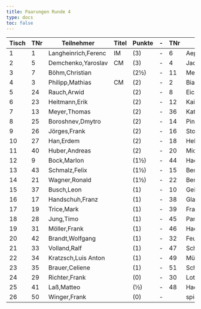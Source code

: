 ```yaml
---
title: Paarungen Runde 4
type: docs
toc: false
---
```


| Tisch | TNr | Teilnehmer | Titel | Punkte | - | TNr | Teilnehmer | Titel | Punkte | Ergebnis |
| ----- | ----- | ----- | ----- | ----- | ----- | ----- | ----- | ----- | ----- | ----- | 
| 1 | 1 | Langheinrich,Ferenc | IM | (3) | - | 6 | Aepfler,Christian | FM | (3) | ½ - ½ |
| 2 | 5 | Demchenko,Yaroslav | CM | (3) | - | 4 | Jacobi,Robin |  | (3) | 1 - 0 |
| 3 | 7 | Böhm,Christian |  | (2½) | - | 11 | Mehlhorn,Uwe |  | (3) | 1 - 0 |
| 4 | 3 | Philipp,Mathias | CM | (2) | - | 2 | Biastoch,Bennet | FM | (2½) | 0 - 1 |
| 5 | 24 | Rauch,Arwid |  | (2) | - | 8 | Eichenauer,Pascal |  | (2) | 0 - 1 |
| 6 | 23 | Heitmann,Erik |  | (2) | - | 12 | Kaiser,Markus |  | (2) | ½ - ½ |
| 7 | 13 | Meyer,Thomas |  | (2) | - | 36 | Katzmann,Kimi |  | (2) | 0 - 1 |
| 8 | 25 | Boroshnev,Dmytro |  | (2) | - | 14 | Pinnau,Hannes |  | (2) | 1 - 0 |
| 9 | 26 | Jörges,Frank |  | (2) | - | 16 | Stolz,Markus |  | (2) | 1 - 0 |
| 10 | 27 | Han,Erdem |  | (2) | - | 18 | Hellrung,Bernhard,Dr. |  | (2) | ½ - ½ |
| 11 | 40 | Huber,Andreas |  | (2) | - | 20 | Michael,Torsten |  | (2) | 0 - 1 |
| 12 | 9 | Bock,Marlon |  | (1½) | - | 44 | Hadelich,Iason |  | (1½) | 1 - 0 |
| 13 | 43 | Schmalz,Felix |  | (1½) | - | 15 | Bemmann,Carlo |  | (1½) | 1 - 0 |
| 14 | 21 | Wagner,Ronald |  | (1½) | - | 22 | Berbig,Georg |  | (1½) | 0 - 1 |
| 15 | 37 | Busch,Leon |  | (1) | - | 10 | Geißhirt,Marco |  | (1) | ½ - ½ |
| 16 | 17 | Handschuh,Franz |  | (1) | - | 38 | Glaser,Bernhard |  | (1) | 1 - 0 |
| 17 | 19 | Trice,Mark |  | (1) | - | 39 | Franke,Moritz |  | (1) | ½ - ½ |
| 18 | 28 | Jung,Timo |  | (1) | - | 45 | Pantleon,Florian |  | (1) | 1 - 0 |
| 19 | 31 | Möller,Frank |  | (1) | - | 46 | Hadelich,Levin |  | (1) | 1 - 0 |
| 20 | 42 | Brandt,Wolfgang |  | (1) | - | 32 | Feuerpfeil,Tyler Joel |  | (1) | 0 - 1 |
| 21 | 33 | Volland,Ralf |  | (1) | - | 47 | Schwarzer,Jonas |  | (1) | ½ - ½ |
| 22 | 34 | Kratzsch,Luis Anton |  | (1) | - | 49 | Müller,Jens |  | (1) | 1 - 0 |
| 23 | 35 | Brauer,Celiene |  | (1) | - | 51 | Schonert, Jonas |  | (1) | 1 - 0 |
| 24 | 29 | Richter,Frank |  | (0) | - | 30 | Lotz,Arthur |  | (½) | 1 - 0 |
| 25 | 41 | Laß,Matteo |  | (½) | - | 48 | Hadelich,Taron |  | (0) | 1 - 0 |
| 26 | 50 | Winger,Frank |  | (0) | - |  | spielfrei |  | (0) | + - - |